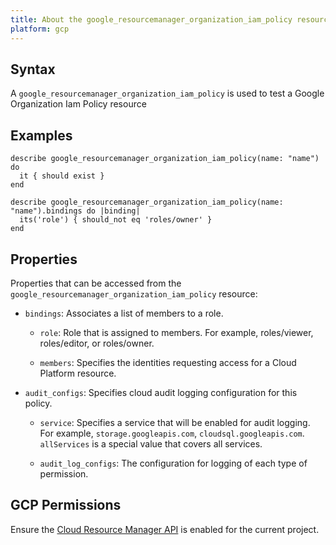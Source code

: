 ```yaml
---
title: About the google_resourcemanager_organization_iam_policy resource
platform: gcp
---
```


## Syntax
A `google_resourcemanager_organization_iam_policy` is used to test a Google Organization Iam Policy resource

## Examples
```
describe google_resourcemanager_organization_iam_policy(name: "name") do
  it { should exist }
end

describe google_resourcemanager_organization_iam_policy(name: "name").bindings do |binding|
  its('role') { should_not eq 'roles/owner' }
end
```

## Properties
Properties that can be accessed from the `google_resourcemanager_organization_iam_policy` resource:

  * `bindings`: Associates a list of members to a role.

    * `role`: Role that is assigned to members. For example, roles/viewer, roles/editor, or roles/owner.

    * `members`: Specifies the identities requesting access for a Cloud Platform resource.

  * `audit_configs`: Specifies cloud audit logging configuration for this policy.

    * `service`: Specifies a service that will be enabled for audit logging. For example, `storage.googleapis.com`, `cloudsql.googleapis.com`. `allServices`  is a special value that covers all services.

    * `audit_log_configs`: The configuration for logging of each type of permission.



## GCP Permissions

Ensure the [Cloud Resource Manager API](https://console.cloud.google.com/apis/library/cloudresourcemanager.googleapis.com/) is enabled for the current project.

